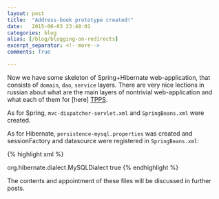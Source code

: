 ```yaml
---
layout: post
title:  "Address-book prototype created!"
date:   2015-06-03 23:48:01
categories: blog
alias: [/blog/blogging-on-redirects]
excerpt_separator: <!--more-->
comments: True

---
```


Now we have some skeleton of Spring+Hibernate web-application, that consists of `domain`, `dao`,
`service` layers. There are very nice lections in russian about what are the main layers of nontrivial web-application
and what each of them for [here] [TPPS].

As for Spring, `mvc-dispatcher-servlet.xml` and `SpringBeans.xml` were created.

As for Hibernate, `persistence-mysql.properties` was created and sessionFactory and datasource were registered in
`SpringBeans.xml`:

{% highlight xml %}
<bean id="dataSource"
     class="org.springframework.jdbc.datasource.DriverManagerDataSource">
      <property name="driverClassName" value="${jdbc.driverClassName}" />
      <property name="url" value="${jdbc.url}" />
      <property name="username" value="${jdbc.username}" />
      <property name="password" value="${jdbc.password}" />
</bean>

<bean id="sessionFactory"
     class="org.springframework.orm.hibernate3.annotation.AnnotationSessionFactoryBean">
      <property name="dataSource" ref="dataSource"/>
      <property name="hibernateProperties">
             <props>
                    <prop key="hibernate.dialect">
                           org.hibernate.dialect.MySQLDialect
                    </prop>
                    <prop key="hibernate.show_sql">
                           true
                    </prop>
             </props>
      </property>
      <property name="packagesToScan" value="com.anka.domain"/>
</bean>
{% endhighlight %}

The contents and appointment of these files will be discussed in further posts.

[TPPS]:         https://www.youtube.com/playlist?list=PLCA5CB42F5A816A17